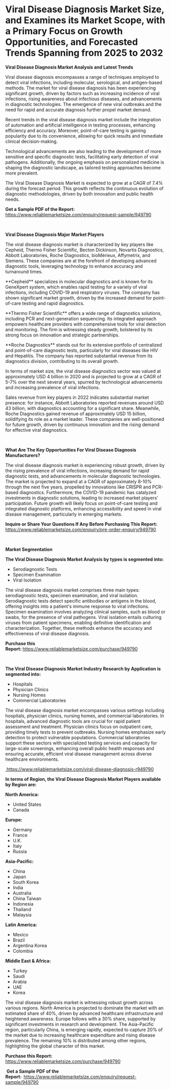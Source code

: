 <p><h1>Viral Disease Diagnosis Market Size, and Examines its Market Scope, with a Primary Focus on Growth Opportunities, and Forecasted Trends Spanning from 2025 to 2032</h1></p><p><strong>Viral Disease Diagnosis Market Analysis and Latest Trends</strong></p>
<p><p>Viral disease diagnosis encompasses a range of techniques employed to detect viral infections, including molecular, serological, and antigen-based methods. The market for viral disease diagnosis has been experiencing significant growth, driven by factors such as increasing incidence of viral infections, rising awareness about infectious diseases, and advancements in diagnostic technologies. The emergence of new viral outbreaks and the need for rapid and accurate diagnosis further propel market demand.</p><p>Recent trends in the viral disease diagnosis market include the integration of automation and artificial intelligence in testing processes, enhancing efficiency and accuracy. Moreover, point-of-care testing is gaining popularity due to its convenience, allowing for quick results and immediate clinical decision-making. </p><p>Technological advancements are also leading to the development of more sensitive and specific diagnostic tests, facilitating early detection of viral pathogens. Additionally, the ongoing emphasis on personalized medicine is shaping the diagnostic landscape, as tailored testing approaches become more prevalent. </p><p>The Viral Disease Diagnosis Market is expected to grow at a CAGR of 7.4% during the forecast period. This growth reflects the continuous evolution of diagnostic methodologies, driven by both innovation and public health needs.</p></p>
<p><strong>Get a Sample PDF of the Report:&nbsp;</strong> <a href="https://www.reliablemarketsize.com/enquiry/request-sample/949790?utm_campaign=2317&utm_medium=2&utm_source=Github&utm_content=ia&utm_term=16042025&utm_id=viral-disease-diagnosis">https://www.reliablemarketsize.com/enquiry/request-sample/949790</a></p>
<p>&nbsp;</p>
<p><strong>Viral Disease Diagnosis Major Market Players</strong></p>
<p><p>The viral disease diagnosis market is characterized by key players like Cepheid, Thermo Fisher Scientific, Becton Dickinson, Novartis Diagnostics, Abbott Laboratories, Roche Diagnostics, bioMérieux, Affymetrix, and Siemens. These companies are at the forefront of developing advanced diagnostic tools, leveraging technology to enhance accuracy and turnaround times.</p><p>**Cepheid** specializes in molecular diagnostics and is known for its GeneXpert system, which enables rapid testing for a variety of viral infections, including COVID-19 and respiratory viruses. The company has shown significant market growth, driven by the increased demand for point-of-care testing and rapid diagnostics. </p><p>**Thermo Fisher Scientific** offers a wide range of diagnostics solutions, including PCR and next-generation sequencing. Its integrated approach empowers healthcare providers with comprehensive tools for viral detection and monitoring. The firm is witnessing steady growth, bolstered by its strong focus on innovation and strategic partnerships.</p><p>**Roche Diagnostics** stands out for its extensive portfolio of centralized and point-of-care diagnostic tests, particularly for viral diseases like HIV and Hepatitis. The company has reported substantial revenue from its diagnostics division, contributing to its overall growth.</p><p>In terms of market size, the viral disease diagnostics sector was valued at approximately USD 4 billion in 2020 and is projected to grow at a CAGR of 5-7% over the next several years, spurred by technological advancements and increasing prevalence of viral infections. </p><p>Sales revenue from key players in 2022 indicates substantial market presence: for instance, Abbott Laboratories reported revenues around USD 43 billion, with diagnostics accounting for a significant share. Meanwhile, Roche Diagnostics gained revenue of approximately USD 15 billion, solidifying its role as a market leader. These companies are well-positioned for future growth, driven by continuous innovation and the rising demand for effective viral diagnostics.</p></p>
<p>&nbsp;</p>
<p><strong>What Are The Key Opportunities For Viral Disease Diagnosis Manufacturers?</strong></p>
<p><p>The viral disease diagnosis market is experiencing robust growth, driven by the rising prevalence of viral infections, increasing demand for rapid diagnostic tests, and advancements in molecular diagnostic technologies. The market is projected to expand at a CAGR of approximately 8-10% through the next five years, propelled by innovations like CRISPR and PCR-based diagnostics. Furthermore, the COVID-19 pandemic has catalyzed investments in diagnostic solutions, leading to increased market players' participation. Future growth will likely focus on point-of-care testing and integrated diagnostic platforms, enhancing accessibility and speed in viral disease management, particularly in emerging markets.</p></p>
<p><strong>Inquire or Share Your Questions If Any Before Purchasing This Report:</strong> <a href="https://www.reliablemarketsize.com/enquiry/pre-order-enquiry/949790?utm_campaign=2317&utm_medium=2&utm_source=Github&utm_content=ia&utm_term=16042025&utm_id=viral-disease-diagnosis">https://www.reliablemarketsize.com/enquiry/pre-order-enquiry/949790</a></p>
<p>&nbsp;</p>
<p><strong>Market Segmentation</strong></p>
<p><strong>The Viral Disease Diagnosis Market Analysis by types is segmented into:</strong></p>
<p><ul><li>Serodiagnostic Tests</li><li>Specimen Examination</li><li>Viral Isolation</li></ul></p>
<p><p>The viral disease diagnosis market comprises three main types: serodiagnostic tests, specimen examination, and viral isolation. Serodiagnostic tests detect specific antibodies or antigens in the blood, offering insights into a patient's immune response to viral infections. Specimen examination involves analyzing clinical samples, such as blood or swabs, for the presence of viral pathogens. Viral isolation entails culturing viruses from patient specimens, enabling definitive identification and characterization. Together, these methods enhance the accuracy and effectiveness of viral disease diagnosis.</p></p>
<p><strong>Purchase this Report:&nbsp;</strong><a href="https://www.reliablemarketsize.com/purchase/949790?utm_campaign=2317&utm_medium=2&utm_source=Github&utm_content=ia&utm_term=16042025&utm_id=viral-disease-diagnosis">https://www.reliablemarketsize.com/purchase/949790</a></p>
<p>&nbsp;</p>
<p><strong>The Viral Disease Diagnosis Market Industry Research by Application is segmented into:</strong></p>
<p><ul><li>Hospitals</li><li>Physician Clinics</li><li>Nursing Homes</li><li>Commercial Laboratories</li></ul></p>
<p><p>The viral disease diagnosis market encompasses various settings including hospitals, physician clinics, nursing homes, and commercial laboratories. In hospitals, advanced diagnostic tools are crucial for rapid patient assessment and treatment. Physician clinics focus on outpatient care, providing timely tests to prevent outbreaks. Nursing homes emphasize early detection to protect vulnerable populations. Commercial laboratories support these sectors with specialized testing services and capacity for large-scale screenings, enhancing overall public health responses and ensuring accurate, efficient viral disease management across diverse healthcare environments.</p></p>
<p><a href="https://www.reliablemarketsize.com/viral-disease-diagnosis-r949790?utm_campaign=2317&utm_medium=2&utm_source=Github&utm_content=ia&utm_term=16042025&utm_id=viral-disease-diagnosis">&nbsp;https://www.reliablemarketsize.com/viral-disease-diagnosis-r949790</a></p>
<p><strong>In terms of Region, the Viral Disease Diagnosis Market Players available by Region are:</strong></p>
<p>
    <p> <strong> North America: </strong>
        <ul>
            <li>United States</li>
            <li>Canada</li>
        </ul>
        </p> 
    <p> <strong> Europe: </strong>
        <ul>
            <li>Germany</li>
            <li>France</li>
            <li>U.K.</li>
            <li>Italy</li>
            <li>Russia</li>
        </ul>
        </p> 
    <p> <strong> Asia-Pacific: </strong>
        <ul>
            <li>China</li>
            <li>Japan</li>
            <li>South Korea</li>
            <li>India</li>
            <li>Australia</li>
            <li>China Taiwan</li>
            <li>Indonesia</li>
            <li>Thailand</li>
            <li>Malaysia</li>
        </ul>
        </p> 
    <p> <strong> Latin America: </strong>
        <ul>
            <li>Mexico</li>
            <li>Brazil</li>
            <li>Argentina Korea</li>
            <li>Colombia</li>
        </ul>
        </p> 
    <p> <strong> Middle East & Africa: </strong>
        <ul>
            <li>Turkey</li>
            <li>Saudi</li>
            <li>Arabia</li>
            <li>UAE</li>
            <li>Korea</li>
        </ul>
    </p>
    </p>
<p><p>The viral disease diagnosis market is witnessing robust growth across various regions. North America is projected to dominate the market with an estimated share of 40%, driven by advanced healthcare infrastructure and heightened awareness. Europe follows with a 30% share, supported by significant investments in research and development. The Asia-Pacific region, particularly China, is emerging rapidly, expected to capture 20% of the market due to increasing healthcare expenditure and rising disease prevalence. The remaining 10% is distributed among other regions, highlighting the global character of this market.</p></p>
<p><strong>Purchase this Report: </strong><a href="https://www.reliablemarketsize.com/purchase/949790?utm_campaign=2317&utm_medium=2&utm_source=Github&utm_content=ia&utm_term=16042025&utm_id=viral-disease-diagnosis">https://www.reliablemarketsize.com/purchase/949790</a></p>
<p>&nbsp;<strong>Get a Sample PDF of the Report:&nbsp;&nbsp;</strong><a href="https://www.reliablemarketsize.com/enquiry/request-sample/949790?utm_campaign=2317&utm_medium=2&utm_source=Github&utm_content=ia&utm_term=16042025&utm_id=viral-disease-diagnosis">https://www.reliablemarketsize.com/enquiry/request-sample/949790</a></p>
<p><strong></strong></p>
<p><p></p><p></p><p></p></p>